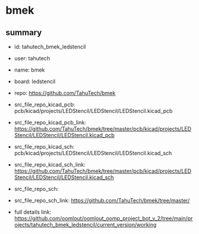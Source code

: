 # bmek
 
## summary 
* id: tahutech_bmek_ledstencil
* user: tahutech
* name: bmek
* board: ledstencil
* repo: https://github.com/TahuTech/bmek
* src_file_repo_kicad_pcb: pcb/kicad/projects/LEDStencil/LEDStencil/LEDStencil.kicad_pcb
* src_file_repo_kicad_pcb_link: https://github.com/TahuTech/bmek/tree/master/pcb/kicad/projects/LEDStencil/LEDStencil/LEDStencil.kicad_pcb
* src_file_repo_kicad_sch: pcb/kicad/projects/LEDStencil/LEDStencil/LEDStencil.kicad_sch
* src_file_repo_kicad_sch_link: https://github.com/TahuTech/bmek/tree/master/pcb/kicad/projects/LEDStencil/LEDStencil/LEDStencil.kicad_sch

* src_file_repo_sch: 
* src_file_repo_sch_link: https://github.com/TahuTech/bmek/tree/master/
* full details link: https://github.com/oomlout/oomlout_oomp_project_bot_v_2/tree/main/projects/tahutech_bmek_ledstencil/current_version/working  







